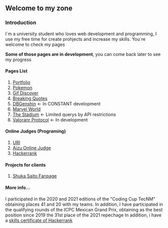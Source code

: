 ## Welcome to my zone
### Introduction
I´m a university student who loves web development and programming, I use my free time for create prohjects and increase my skills.
You´re welcome to check my pages

**Some of those pages are in development**, you can come back later to see my progress
#### Pages List
1. [Portfolio](https://deriancardenas.github.io/Portfolio/)
2. [Pokemon](https://deriancardenas.github.io/pokedex-final/)
3. [Gif Discover](https://deriancardenas.github.io/GifDiscover/)
4. [Breaking Quotes](https://deriancardenas.github.io/BreakingBad/)
5. [DBGenshin](http://dbgenshin.atwebpages.com/) <- In CONSTANT development
6. [Marvel World](https://deriancardenas.github.io/MarvelWorld/index.html)
7. [The Stadium](https://deriancardenas.github.io/TheStadium/) <- Limited querys by API restrictions
8. [Valoranr Protocol](https://deriancardenas.github.io/valorant-protocol/) <- In development

#### Online Judges (Programing)
1. [URI](https://www.beecrowd.com.br/judge/es/profile/287111)
2. [Aizu Online Judge](https://judge.u-aizu.ac.jp/onlinejudge/user.jsp?id=DerianCardenas17#0)
3. [Hackerrank](https://www.hackerrank.com/Sekiryuutei17?hr_r=1)

#### Projects for clients
1. [Shuka Saito Fanpage](https://shukaprotectionsquad.000webhostapp.com/index.html) 

#### More info...
I participated in the 2020 and 2021 editions of the "Coding Cup TecNM" obtaining places 41 and 20 with my teams.
In addition, I have participated in the qualifying rounds of the ICPC Mexican Grand Prix, obtaining as the best position since 2019 the 31st place of the 2021 repechage
In addition, i have a [skills certificate of Hackerrank](https://www.hackerrank.com/certificates/93196b7df634)



